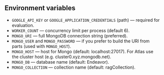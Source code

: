 

## Environment variables
- `GOOGLE_API_KEY` or `GOOGLE_APPLICATION_CREDENTIALS` (path) — required for evaluation.
- `WORKER_COUNT` — concurrency limit per process (default 6).
 - `MONGO_URI` — full MongoDB connection string (preferred).
 - `MONGO_USER` and `MONGO_PASSWORD` — if you prefer to build the URI from parts (used with `MONGO_HOST`).
 - `MONGO_HOST` — host for Mongo (default: localhost:27017). For Atlas use the cluster host (e.g. cluster0.xyz.mongodb.net).
 - `MONGO_DB` — database name (default: Endeavor).
 - `MONGO_COLLECTION` — collection name (default: ragCollection).


